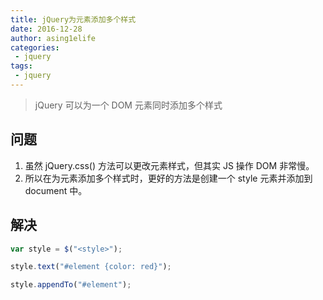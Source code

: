 ```yaml
---
title: jQuery为元素添加多个样式
date: 2016-12-28
author: asing1elife
categories:
 - jquery
tags:
 - jquery
---
```

> jQuery 可以为一个 DOM 元素同时添加多个样式  

## 问题
1. 虽然 jQuery.css() 方法可以更改元素样式，但其实 JS 操作 DOM 非常慢。
2. 所以在为元素添加多个样式时，更好的方法是创建一个 style 元素并添加到 document 中。

## 解决
```js
var style = $("<style>");

style.text("#element {color: red}");

style.appendTo("#element");
```